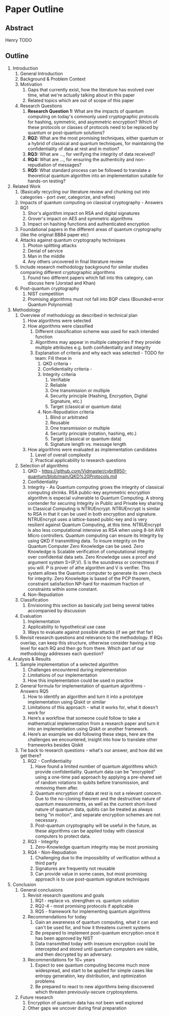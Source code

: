 # Paper Outline

## Abstract
Henry TODO

## Outline
1. Introduction
    1. General Introduction
    2. Background & Problem Context
    3. Motivation
        1. Gaps that currently exist, how the literature has evolved over time, what we're actually talking about in this paper
        2. Related topics which are out of scope of this paper
    4. Research Questions
        1. **Research Question 1:** What are the impacts of quantum computing on today's commonly used cryptographic protocols for hashing, symmetric, and asymmetric encryption? Which of these protocols or classes of protocols need to be replaced by quantum or post-quantum solutions?
        2. **RQ2:** What are the most promising techniques, either quantum or a hybrid of classical and quantum techniques, for maintaining the confidentiality of data at rest and in motion?
        3. **RQ3:** What are ..., for verifying the integrity of data received?
        4. **RQ4:** What are ..., for ensuring the authenticity and non-repudiation of messages?
        5. **RQ5:** What standard process can be followed to translate a theoretical quantum algorithm into an implementation suitable for hands-on testing?
2. Related Work
    1. (Basically recycling our literature review and chunking out into categories - port over, categorize, and refine)
    1. Impacts of quantum computing on classical cryptography - Answers RQ1
        1. Shor's algorithm impact on RSA and digital signatures
        2. Grover's impact on AES and symmetric algorithms
        3. Impact on hashing functions and authenticated encryption
    2. Foundational papers in the different areas of quantum cryptography (like the original BB84 paper etc)
    3. Attacks against quantum cryptography techniques
        1. Photon splitting attacks
        2. Denial of service
        3. Man in the middle
        4. Any others uncovered in final literature review
    4. Include research methodology background for similar studies comparing different cryptographic algorithms
        1. Found two different papers which fall into this category, can discuss here (Jorstad and Khan)
    5. Post-quantum cryptography
        1. NIST competition
        2. Promising algorithms must not fall into BQP class (Bounded-error Quantum Polynomial)
3. Methodology
    1. Overview of methodology as described in technical plan
        1. How algorithms were selected
        2. How algorithms were classified
            1. Different classification scheme was used for each intended function
            2. Algorithms may appear in multiple categories if they provide multiple attributes e.g. both confidentiality and integrity
            3. Explanation of criteria and why each was selected - TODO for team: Fill these in
                1. QKD criteria -
                2. Confidentiality criteria -
                3. Integrity criteria
                    1. Verifiable
                    2. Reliable
                    3. One transmission or multiple
                    4. Security principle (Hashing, Encryption, Digital Signature, etc.)
                    5. Target (classical or quantum data)
                5. Non-Repudiation criteria
                    1. Blind or arbitrated
                    2. Reusable
                    3. One transmission or multiple
                    4. Security principle (rotation, hashing, etc.)
                    5. Target (classical or quantum data)
                    6. Signature length vs. message length
        3. How algorithms were evaluated as implementation candidates
            1. Level of overall complexity
            2. Practical applicability to research questions
    2. Selection of algorithms
        1. QKD - https://github.com/Vidmaster/cybr8950-quantum/blob/main/QKD%20Protocols.md
        2. Confidentiality
        3. Integrity - As Quantum computing grows the integrity of classical computing shrinks. RSA public-key asymmetric encryption algorithm is especial vulnerable to Quantum Computing. A strong contender for securing Integrity in Public and Private key sharing in Classical Computing is NTRUEncrypt. NTRUEncrypt is similar to RSA in that it can be used in both encryption and signature. NTRUEncrypt uses a lattice-based public-key and is very resilient against Quantum Computing, at this time. NTRUEncrypt is also less computational intensive as RSA when using 8-bit AVR Micro controllers. Quantum computing can ensure its Integrity by using QKD if transmitting data. To insure integrity on the Quantum Computer Zero Knowledge can be used. Zero Knowledge is Scalable verification of computational integrity over confidential data sets. Zero Knowledge uses a proof and argument system S=(P,V). S is the soundness or correctness if you will. P is prover of athe algorithm and V is verifier. This system allows the Quantum computer to generate its own check for integrity. Zero Knowledge is based of the PCP theorem, constraint satisfaction NP-hard for maximum fraction of constraints within some constant.
        4. Non-Repudiation
    3. Classification
        1. Envisioning this section as basically just being several tables accompanied by discussion
    4. Evaluation
        1. Implementation
        2. Applicability to hypothetical use case
        3. Ways to evaluate against possible attacks (if we get that far)
    5. Revisit research questions and relevance to the methodology. If RQs overlap, can keep this structure, otherwise consider having a top level for each RQ and then go from there. Which part of our methodology addresses each question?
4. Analysis & Results
    1. Sample implementation of a selected algorithm
        1. Challenges encountered during implementation
        2. Limitations of our implementation
        3. How this implementation could be used in practice
    2. General formula for implementation of quantum algorithms - Answers RQ5
        1. How to identify an algorithm and turn it into a prototype implementation using Qiskit or similar
        2. Limitations of this approach - what it works for, what it doesn't work for
        3. Here’s a workflow that someone could follow to take a mathematical implementation from a research paper and turn it into an implementation using Qiskit or another framework.
        4. Here’s an example we did following these steps, here are the challenges we encountered, insight into how to translate other frameworks besides Qiskit
    3. Tie back to research questions - what's our answer, and how did we get there?
        1. RQ2 - Confidentiality
            1. Have found a limited number of quantum algorithms which provide confidentiality. Quantum data can be "encrypted" using a one-time pad approach by applying a pre-shared set of random rotations to qubits before transmission, and removing them after.
            2. Quantum encryption of data at rest is not a relevant concern. Due to the no-cloning theorem and the destructive nature of quantum measurements, as well as the current short-lived nature of quantum data, qubits can be treated as always being "in motion", and separate encryption schemes are not necessary.
            3. Post-quantum cryptography will be useful in the future, as these algorithms can be applied today with classical computers to protect data.
        2. RQ3 - Integrity
            1. Zero-Knowledge quantum integrity may be most promising
        3. RQ4 - Non-Repudiation
            1. Challenging due to the impossibility of verification without a third party
            2. Signatures are frequently not reusable
            3. Can provide value in some cases, but most promising approach is to use post-quantum signature techniques
5. Conclusion
    1. General conclusions
        1. Revisit research questions and goals
            1. RQ1 - replace vs. strengthen vs. quantum solution
            2. RQ2-4 - most promising protocols if applicable
            3. RQ5 - framework for implementing quantum algorithms
        1. Recommendations for today
            1. Gain an awareness of quantum computing, what it can and can't be used for, and how it threatens current systems
            2. Be prepared to implement post-quantum encryption once it has been approved by NIST
            3. Data transmitted today with insecure encryption could be intercepted and stored until quantum computers are viable, and then decrypted by an adversary.
        2. Recommendations for 10+ years
            1. Expect to see quantum computing become much more widespread, and start to be applied for simple cases like entropy generation, key distribution, and optimization problems
            2. Be prepared to react to new algorithms being discovered which threaten previously-secure cryptosystems.
    2. Future research
        1. Encryption of quantum data has not been well explored
        2. Other gaps we uncover during final preparation
